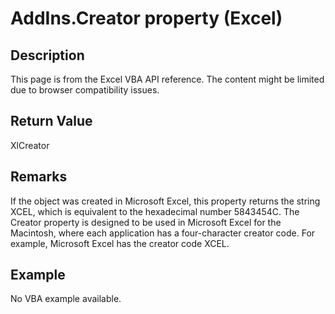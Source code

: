 # AddIns.Creator property (Excel)

## Description
This page is from the Excel VBA API reference. The content might be limited due to browser compatibility issues.

## Return Value
XlCreator

## Remarks
If the object was created in Microsoft Excel, this property returns the string XCEL, which is equivalent to the hexadecimal number 5843454C. The Creator property is designed to be used in Microsoft Excel for the Macintosh, where each application has a four-character creator code. For example, Microsoft Excel has the creator code XCEL.

## Example
No VBA example available.
